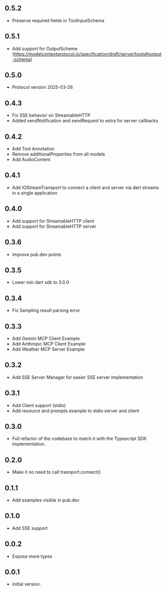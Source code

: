 ## 0.5.2

- Preserve required fields in ToolInputSchema

## 0.5.1

- Add support for OutputScheme (<https://modelcontextprotocol.io/specification/draft/server/tools#output-schema>)

## 0.5.0

- Protocol version 2025-03-26

## 0.4.3

- Fix SSE behavior on StreamableHTTP
- Added sendNotification and sendRequest to extra for server callbacks

## 0.4.2

- Add Tool Annotation
- Remove additionalProperties from all models
- Add AudioContent

## 0.4.1

- Add IOStreamTransport to connect a client and server via dart streams in a single application

## 0.4.0

- Add support for StreamableHTTP client
- Add support for StreamableHTTP server

## 0.3.6

- Improve pub.dev points

## 0.3.5

- Lower min dart sdk to 3.0.0

## 0.3.4

- Fix Sampling result parsing error

## 0.3.3

- Add Gemini MCP Client Example
- Add Anthropic MCP Client Example
- Add Weather MCP Server Example

## 0.3.2

- Add SSE Server Manager for easier SSE server implementation

## 0.3.1

- Add Client support (stdio)
- Add resource and prompts example to stdio server and client

## 0.3.0

- Full refactor of the codebase to match it with the Typescript SDK implementation.

## 0.2.0

- Make it no need to call trasnport.connect()

## 0.1.1

- Add examples visible in pub.dev

## 0.1.0

- Add SSE support

## 0.0.2

- Expose more types

## 0.0.1

- Initial version.
